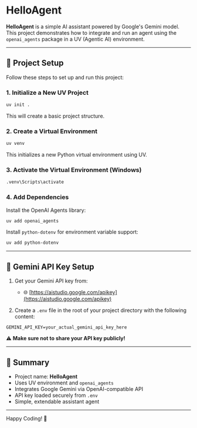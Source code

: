 # HelloAgent

**HelloAgent** is a simple AI assistant powered by Google's Gemini model. This project demonstrates how to integrate and run an agent using the `openai_agents` package in a UV (Agentic AI) environment.

---

## 🚀 Project Setup

Follow these steps to set up and run this project:

### 1. Initialize a New UV Project

```bash
uv init .
```

This will create a basic project structure.

### 2. Create a Virtual Environment

```bash
uv venv
```

This initializes a new Python virtual environment using UV.

### 3. Activate the Virtual Environment (Windows)

```bash
.venv\Scripts\activate
```

### 4. Add Dependencies

Install the OpenAI Agents library:

```bash
uv add openai_agents
```

Install `python-dotenv` for environment variable support:

```bash
uv add python-dotenv
```

---

## 🧠 Gemini API Key Setup

1. Get your Gemini API key from:

   * 🌐 [https://aistudio.google.com/apikey](https://aistudio.google.com/apikey)

2. Create a `.env` file in the root of your project directory with the following content:

```env
GEMINI_API_KEY=your_actual_gemini_api_key_here
```

⚠️ **Make sure not to share your API key publicly!**

---

## 🧩 Summary

* Project name: **HelloAgent**
* Uses UV environment and `openai_agents`
* Integrates Google Gemini via OpenAI-compatible API
* API key loaded securely from `.env`
* Simple, extendable assistant agent

---

Happy Coding! 🎉
